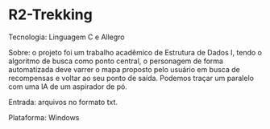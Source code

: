 # R2-Trekking

Tecnologia: Linguagem C e Allegro

Sobre: o projeto foi um trabalho acadêmico de Estrutura de Dados I, tendo o algoritmo de busca como ponto central, 
o personagem de forma automatizada deve varrer o mapa proposto pelo usuário em busca de recompensas e voltar ao seu ponto de saída. 
Podemos traçar um paralelo com uma IA de um aspirador de pó.
	
Entrada: arquivos no formato txt.

Plataforma: Windows
